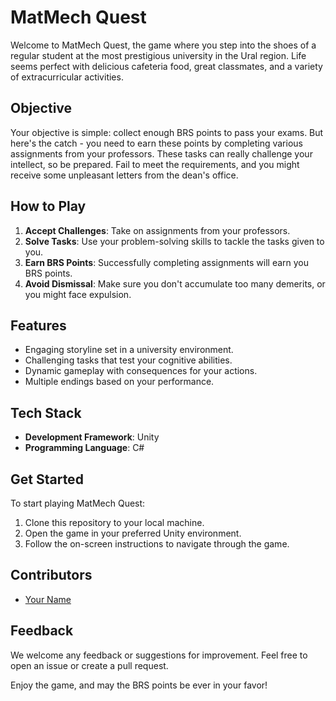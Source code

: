 # MatMech Quest

Welcome to MatMech Quest, the game where you step into the shoes of a regular student at the most prestigious university in the Ural region. Life seems perfect with delicious cafeteria food, great classmates, and a variety of extracurricular activities.

## Objective
Your objective is simple: collect enough BRS points to pass your exams. But here's the catch - you need to earn these points by completing various assignments from your professors. These tasks can really challenge your intellect, so be prepared. Fail to meet the requirements, and you might receive some unpleasant letters from the dean's office. 

## How to Play
1. **Accept Challenges**: Take on assignments from your professors.
2. **Solve Tasks**: Use your problem-solving skills to tackle the tasks given to you.
3. **Earn BRS Points**: Successfully completing assignments will earn you BRS points.
4. **Avoid Dismissal**: Make sure you don't accumulate too many demerits, or you might face expulsion.

## Features
- Engaging storyline set in a university environment.
- Challenging tasks that test your cognitive abilities.
- Dynamic gameplay with consequences for your actions.
- Multiple endings based on your performance.

## Tech Stack
- **Development Framework**: Unity
- **Programming Language**: C#

## Get Started
To start playing MatMech Quest:
1. Clone this repository to your local machine.
2. Open the game in your preferred Unity environment.
3. Follow the on-screen instructions to navigate through the game.

## Contributors
- [Your Name](https://github.com/yourusername)

## Feedback
We welcome any feedback or suggestions for improvement. Feel free to open an issue or create a pull request.

Enjoy the game, and may the BRS points be ever in your favor!

